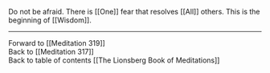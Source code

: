Do not be afraid. There is [[One]] fear that resolves [[All]] others. This is the beginning of [[Wisdom]]. 

___

Forward to [[Meditation 319]]  
Back to [[Meditation 317]]  
Back to table of contents [[The Lionsberg Book of Meditations]]  